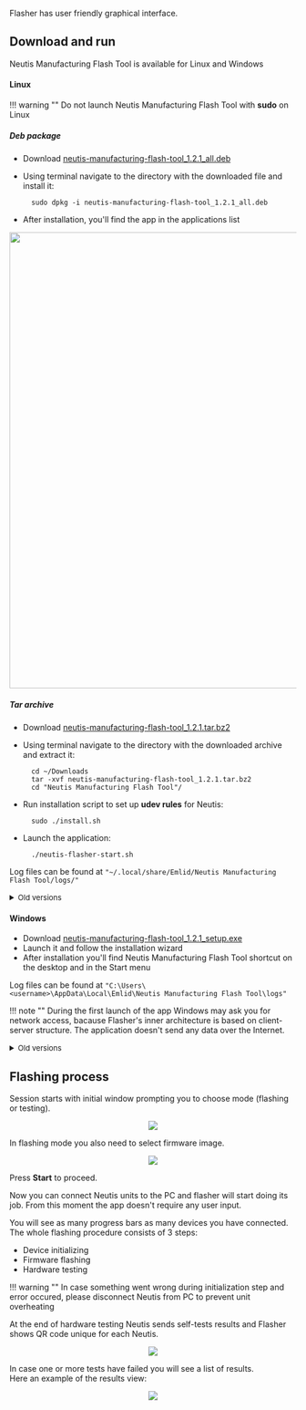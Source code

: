 Flasher has user friendly graphical interface.

## Download and run

Neutis Manufacturing Flash Tool is available for Linux and Windows

#### Linux

!!! warning ""
    Do not launch Neutis Manufacturing Flash Tool with **sudo** on Linux

##### Deb package

* Download [neutis-manufacturing-flash-tool_1.2.1_all.deb](http://files.emlid.com/flash-tools/linux/neutis-manufacturing-flash-tool_1.2.1_all.deb)

* Using terminal navigate to the directory with the downloaded file and install it:

        sudo dpkg -i neutis-manufacturing-flash-tool_1.2.1_all.deb

* After installation, you'll find the app in the applications list

<div style="text-align:center"><img src ="../../img/flasher/unity_dash.png" width=800></div>

##### Tar archive

* Download [neutis-manufacturing-flash-tool_1.2.1.tar.bz2](http://files.emlid.com/flash-tools/linux/neutis-manufacturing-flash-tool_1.2.1.tar.bz2)

* Using terminal navigate to the directory with the downloaded archive and extract it:

        cd ~/Downloads
        tar -xvf neutis-manufacturing-flash-tool_1.2.1.tar.bz2
        cd "Neutis Manufacturing Flash Tool"/

* Run installation script to set up **udev rules** for Neutis:

        sudo ./install.sh

* Launch the application:

        ./neutis-flasher-start.sh

Log files can be found at `"~/.local/share/Emlid/Neutis Manufacturing Flash Tool/logs/"`

<details close>
<summary><font size="-1">Old versions</font></summary>

* [neutis-manufacturing-flash-tool-v1.1.1.tar.bz2](http://files.emlid.com/flash-tools/linux/neutis-manufacturing-flash-tool-v1.1.1.tar.bz2)
* [neutis-manufacturing-flash-tool-v1.1.0.tar.bz2](http://files.emlid.com/flash-tools/linux/neutis-manufacturing-flash-tool-v1.1.0.tar.bz2)
* [neutis-manufacturing-flash-tool-v1.0.0.tar.bz2](http://files.emlid.com/flash-tools/linux/neutis-manufacturing-flash-tool-v1.0.0.tar.bz2)

</details>

#### Windows

* Download [neutis-manufacturing-flash-tool_1.2.1_setup.exe](http://files.emlid.com/flash-tools/win/neutis-manufacturing-flash-tool_1.2.1_setup.exe)
* Launch it and follow the installation wizard
* After installation you'll find Neutis Manufacturing Flash Tool shortcut on the desktop and in the Start menu

Log files can be found at `"C:\Users\<username>\AppData\Local\Emlid\Neutis Manufacturing Flash Tool\logs"`

!!! note ""
    During the first launch of the app Windows may ask you for network access, bacause Flasher's inner architecture is based on client-server structure.
    The application doesn't send any data over the Internet.

<details close>
<summary><font size="-1">Old versions</font></summary>

* [neutis-manufacturing-flash-tool-v1.1.1-setup.exe](files.emlid.com/flash-tools/win/neutis-manufacturing-flash-tool-v1.1.1-setup.exe)

</details>

## Flashing process

Session starts with initial window prompting you to choose mode (flashing or testing).

<div style="text-align:center"><img src ="../../img/flasher/start_screen.png"></div>

In flashing mode you also need to select firmware image.

<div style="text-align:center"><img src ="../../img/flasher/firmware_selected.png"></div>

Press  **Start** to proceed.

Now you can connect Neutis units to the PC and flasher will start doing its job. From this moment the app doesn't require any user input.

You will see as many progress bars as many devices you have connected.  
The whole flashing procedure consists of 3 steps:

* Device initializing
* Firmware flashing
* Hardware testing

!!! warning ""
    In case something went wrong during initialization step and error occured, please disconnect Neutis from PC to prevent unit overheating

At the end of hardware testing Neutis sends self-tests results and Flasher shows QR code unique for each Neutis.

<div style="text-align:center"><img src ="../../img/flasher/passed_tests.png"></div>

In case one or more tests have failed you will see a list of results.  
Here an example of the results view:

<div style="text-align:center"><img src ="../../img/flasher/failed_tests.png"></div>
